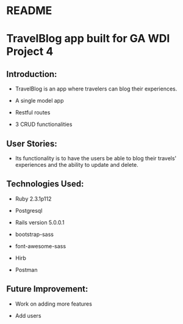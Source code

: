 # README

# TravelBlog app built for GA WDI Project 4


## Introduction:

  - TravelBlog is an app where travelers can blog their experiences.

  - A single model app

  - Restful routes

  - 3 CRUD functionalities

## User Stories:

  - Its functionality is to have the users be able to blog their travels' experiences and the
    ability to update and delete. 

## Technologies Used:

  - Ruby 2.3.1p112

  - Postgresql

  - Rails version 5.0.0.1

  - bootstrap-sass

  - font-awesome-sass

  - Hirb

  - Postman


## Future Improvement:

  - Work on adding more features

  - Add users
